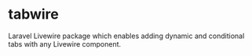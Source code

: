 # tabwire
Laravel Livewire package which enables adding dynamic and conditional tabs with any Livewire component.
